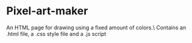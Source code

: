 # Pixel-art-maker

An HTML page for drawing using a fixed amount of colors.\\
Contains an .html file, a .css style file and a .js script
